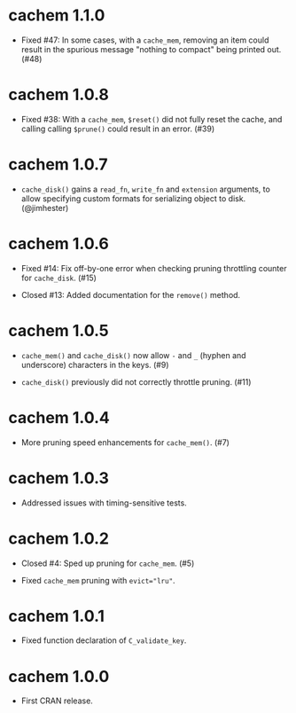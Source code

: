 # cachem 1.1.0

* Fixed #47: In some cases, with a `cache_mem`, removing an item could result in the spurious message "nothing to compact" being printed out. (#48)

# cachem 1.0.8

* Fixed #38: With a `cache_mem`, `$reset()` did not fully reset the cache, and calling calling `$prune()` could result in an error. (#39)

# cachem 1.0.7

* `cache_disk()` gains a `read_fn`, `write_fn` and `extension` arguments, to allow specifying custom formats for serializing object to disk. (@jimhester)

# cachem 1.0.6

* Fixed #14: Fix off-by-one error when checking pruning throttling counter for `cache_disk`. (#15)

* Closed #13: Added documentation for the `remove()` method.


# cachem 1.0.5

* `cache_mem()` and `cache_disk()` now allow `-` and `_` (hyphen and underscore) characters in the keys. (#9)

* `cache_disk()` previously did not correctly throttle pruning. (#11)


# cachem 1.0.4

* More pruning speed enhancements for `cache_mem()`. (#7)


# cachem 1.0.3

* Addressed issues with timing-sensitive tests.


# cachem 1.0.2

* Closed #4: Sped up pruning for `cache_mem`. (#5)

* Fixed `cache_mem` pruning with `evict="lru"`.


# cachem 1.0.1

* Fixed function declaration of `C_validate_key`.


# cachem 1.0.0

* First CRAN release.
